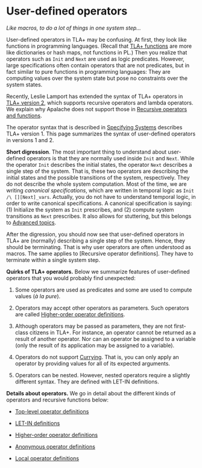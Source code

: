 # User-defined operators

_Like macros, to do a lot of things in one system step..._

User-defined operators in TLA+ may be confusing. At first, they look like
functions in programming languages. (Recall that [TLA+
functions](./functions.md) are more like dictionaries or hash maps, not
functions in PL.) Then you realize that operators such as `Init` and `Next` are
used as logic predicates. However, large specifications often contain operators
that are not predicates, but in fact similar to pure functions in
programming languages: They are computing values over the system state but pose
no constraints over the system states. 

Recently, Leslie Lamport has extended the syntax of TLA+ operators in [TLA+
version 2], which supports recursive operators and lambda operators. We explain why Apalache does not support those in [Recursive operators and functions]. 

The operator syntax that is described in [Specifying Systems] describes TLA+
version 1. This page summarizes the syntax of user-defined operators in
versions 1 and 2.

**Short digression**. The most important thing to understand about user-defined
operators is that they are normally used inside `Init` and `Next`. While the
operator `Init` describes the initial states, the operator `Next` describes a
single step of the system.  That is, these two operators are describing the
initial states and the possible transitions of the system, respectively. They
do not describe the whole system computation.  Most of the time, we are writing
*canonical specifications*, which are written in temporal logic as `Init /\
[][Next]_vars`. Actually, you do not have to understand temporal logic, in
order to write canonical specifications. A canonical specification is saying:
(1) Initialize the system as `Init` prescribes, and (2) compute system
transitions as `Next` prescribes. It also allows for stuttering, but this
belongs to [Advanced topics].

After the digression, you should now see that user-defined operators in TLA+
are (normally) describing a single step of the system. Hence, they should be
terminating. That is why user operators are often understood as macros.  The
same applies to [Recursive operator definitions]. They have to
terminate within a single system step.

**Quirks of TLA+ operators.** Below we summarize features of
user-defined operators that you would probably find unexpected:

  1. Some operators are used as predicates and some are used to compute
  values (*à la pure*).

  1. Operators may accept other operators as parameters. Such operators are
  called [Higher-order operator definitions].

  1. Although operators may be passed as parameters, they are not first-class
  citizens in TLA+. For instance, an operator cannot be returned as a result of
  another operator. Nor can an operator be assigned to a variable (only the result
  of its application may be assigned to a variable).

  1. Operators do not support [Currying]. That is, you can only apply an operator
  by providing values for all of its expected arguments.

  1. Operators can be nested. However, nested operators require a slightly
  different syntax. They are defined with LET-IN definitions.

**Details about operators.** We go in detail about the different kinds of operators
and recursive functions below:

 - [Top-level operator definitions]

 - [LET-IN definitions]

 - [Higher-order operator definitions]

 - [Anonymous operator definitions]

 - [Local operator definitions]



[Specifying Systems]: http://lamport.azurewebsites.net/tla/book.html?back-link=user-operators.html
[Advanced topics]: http://lamport.azurewebsites.net/tla/advanced.html?back-link=user-operators.html
[TLA+ version 2]: https://lamport.azurewebsites.net/tla/tla2-guide.pdf
[Currying]: https://en.wikipedia.org/wiki/Currying

[Top-level operator definitions]: ./user/top-level-operators.md
[LET-IN definitions]: ./user/let-in.md
[Higher-order operator definitions]: ./user/higher-order-operators.md
[Anonymous operator definitions]: ./user/lambdas.md
[Local operator definitions]: ./user/local-operators.md
[Recursive operators and functions]: ../apalache/principles/recursive.md

